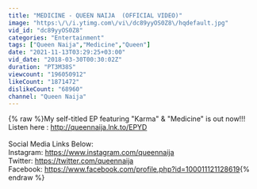```yaml
---
title: "MEDICINE - QUEEN NAIJA  (OFFICIAL VIDEO)"
image: "https:\/\/i.ytimg.com\/vi\/dc89yyOS0Z8\/hqdefault.jpg"
vid_id: "dc89yyOS0Z8"
categories: "Entertainment"
tags: ["Queen Naija","Medicine","Queen"]
date: "2021-11-13T03:29:25+03:00"
vid_date: "2018-03-30T00:30:02Z"
duration: "PT3M38S"
viewcount: "196050912"
likeCount: "1871472"
dislikeCount: "68960"
channel: "Queen Naija"
---
```

{% raw %}My self-titled EP featuring &quot;Karma&quot; &amp; &quot;Medicine&quot; is out now!!! Listen here : <a rel="nofollow" target="blank" href="http://queennaija.lnk.to/EPYD">http://queennaija.lnk.to/EPYD</a><br /><br />Social Media Links Below:<br />Instagram: <a rel="nofollow" target="blank" href="https://www.instagram.com/queennaija">https://www.instagram.com/queennaija</a><br />Twitter: <a rel="nofollow" target="blank" href="https://twitter.com/queennaija">https://twitter.com/queennaija</a><br />Facebook: <a rel="nofollow" target="blank" href="https://www.facebook.com/profile.php?id=100011121128619">https://www.facebook.com/profile.php?id=100011121128619</a>{% endraw %}

